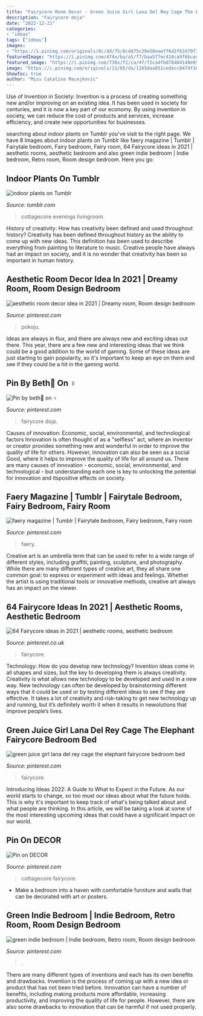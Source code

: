 ```yaml
---
title: "Fairycore Room Decor - Green Juice Girl Lana Del Rey Cage The Elephant Fairycore Bedroom Bed"
description: "Fairycore doja"
date: "2022-12-21"
categories:
- "ideas"
tags: ["ideas"]
images:
- "https://i.pinimg.com/originals/8c/dd/75/8cdd75c29e50eaeff6d2f63d70f3eee6.jpg"
featuredImage: "https://i.pinimg.com/474x/ba/a5/f7/baa5f7ec416ca9f6bced1fa0ed59826d.jpg"
featured_image: "https://i.pinimg.com/736x/f2/ca/4f/f2ca4fb878484140e89dc10c0845e64f.jpg"
image: "https://i.pinimg.com/originals/11/65/da/1165daa851cedecc8474f38cc8faae60.jpg"
ShowToc: true
author: "Miss Catalina Macejkovic"
---
```



Use of Invention in Society:
Invention is a process of creating something new and/or improving on an existing idea. It has been used in society for centuries, and it is now a key part of our economy. By using invention in society, we can reduce the cost of products and services, increase efficiency, and create new opportunities for businesses.

	

		
searching about indoor plants on Tumblr you've visit to the right page. We have 8 Images about indoor plants on Tumblr like faery magazine | Tumblr | Fairytale bedroom, Fairy bedroom, Fairy room, 64 Fairycore ideas in 2021 | aesthetic rooms, aesthetic bedroom and also green indie bedroom | Indie bedroom, Retro room, Room design bedroom. Here you go:
		
    
## Indoor Plants On Tumblr

<img loading=lazy src="https://64.media.tumblr.com/2ea9ff6652035ab27f22ff1b052c885f/669d6b2d938be3b8-54/s640x960/b93a6b48aaac9c390edd15a9980e00a64879074f.jpg" onerror="this.onerror=null;this.src='https://tse1.mm.bing.net/th?id=OIP.Te69ZQdonk5_c2KltaG-swHaHa&amp;pid=15.1';" alt="indoor plants on Tumblr">

_Source: tumblr.com_

>cottagecore evenings livingroom. 

	

History of creativity: How has creativity been defined and used throughout history?
Creativity has been defined throughout history as the ability to come up with new ideas. This definition has been used to describe everything from painting to literature to music. Creative people have always had an impact on society, and it is no wonder that creativity has been so important in human history.

    
## Aesthetic Room Decor Idea In 2021 | Dreamy Room, Room Design Bedroom

<img loading=lazy src="https://i.pinimg.com/736x/f2/ca/4f/f2ca4fb878484140e89dc10c0845e64f.jpg" onerror="this.onerror=null;this.src='https://tse3.mm.bing.net/th?id=OIP.bN_kpee1uqqBcheaktb8QgHaJ3&amp;pid=15.1';" alt="aesthetic room decor idea in 2021 | Dreamy room, Room design bedroom">

_Source: pinterest.com_

>pokoju. 

	

Ideas are always in flux, and there are always new and exciting ideas out there. This year, there are a few new and interesting ideas that we think could be a good addition to the world of gaming. Some of these ideas are just starting to gain popularity, so it's important to keep an eye on them and see if they could be a hit in the gaming world.

    
## Pin By Beth💌 On ‍♀️

<img loading=lazy src="https://i.pinimg.com/736x/d0/bb/13/d0bb13997c173699517a7c1901dd53c1.jpg" onerror="this.onerror=null;this.src='https://tse1.mm.bing.net/th?id=OIP.-6DMPWFubdvwUCyCXBAv8AHaK8&amp;pid=15.1';" alt="Pin by beth💌 on ‍♀️">

_Source: pinterest.com_

>fairycore doja. 

	

Causes of innovation: Economic, social, environmental, and technological factors
Innovation is often thought of as a "selfless" act, where an inventor or creator provides something new and wonderful in order to improve the quality of life for others. However, innovation can also be seen as a social Good, where it helps to improve the quality of life for all around us. There are many causes of innovation - economic, social, environmental, and technological - but understanding each one is key to unlocking the potential for innovation and itspositive effects on society.

    
## Faery Magazine | Tumblr | Fairytale Bedroom, Fairy Bedroom, Fairy Room

<img loading=lazy src="https://i.pinimg.com/originals/e7/8f/ac/e78fac61f97fba7b2cc084f700d283c6.png" onerror="this.onerror=null;this.src='https://tse3.mm.bing.net/th?id=OIP.uHZJhSCjTiAFSim59V1eUAHaF4&amp;pid=15.1';" alt="faery magazine | Tumblr | Fairytale bedroom, Fairy bedroom, Fairy room">

_Source: pinterest.com_

>faery. 

	

Creative art is an umbrella term that can be used to refer to a wide range of different styles, including graffiti, painting, sculpture, and photography. While there are many different types of creative art, they all share one common goal: to express or experiment with ideas and feelings. Whether the artist is using traditional tools or innovative methods, creative art always has an impact on the viewer.

    
## 64 Fairycore Ideas In 2021 | Aesthetic Rooms, Aesthetic Bedroom

<img loading=lazy src="https://i.pinimg.com/474x/ba/a5/f7/baa5f7ec416ca9f6bced1fa0ed59826d.jpg" onerror="this.onerror=null;this.src='https://tse3.mm.bing.net/th?id=OIP.509vvWe8trOruJBlGb0QwwAAAA&amp;pid=15.1';" alt="64 Fairycore ideas in 2021 | aesthetic rooms, aesthetic bedroom">

_Source: pinterest.co.uk_

>fairycore. 

	

Technology: How do you develop new technology?
Invention ideas come in all shapes and sizes, but the key to developing them is always creativity. Creativity is what allows new technology to be developed and used in a new way. New technology can often be developed by brainstorming different ways that it could be used or by testing different ideas to see if they are effective. It takes a lot of creativity and risk-taking to get new technology up and running, but it’s definitely worth it when it results in newolutions that improve people’s lives.

    
## Green Juice Girl Lana Del Rey Cage The Elephant Fairycore Bedroom Bed

<img loading=lazy src="https://i.pinimg.com/originals/8c/dd/75/8cdd75c29e50eaeff6d2f63d70f3eee6.jpg" onerror="this.onerror=null;this.src='https://tse3.mm.bing.net/th?id=OIP.R2z5-v5dspmHd2dURA6wVwHaJv&amp;pid=15.1';" alt="green juice girl lana del rey cage the elephant fairycore bedroom bed">

_Source: pinterest.com_

>fairycore. 

	

Introducing Ideas 2022: A Guide to What to Expect in the Future. As our world starts to change, so too must our ideas about what the future holds. This is why it's important to keep track of what's being talked about and what people are thinking. In this article, we will be taking a look at some of the most interesting upcoming ideas that could have a significant impact on our world.

    
## Pin On DECOR

<img loading=lazy src="https://i.pinimg.com/originals/11/65/da/1165daa851cedecc8474f38cc8faae60.jpg" onerror="this.onerror=null;this.src='https://tse1.mm.bing.net/th?id=OIP.miwm8VDlCv3KACBy9HjwlgHaIr&amp;pid=15.1';" alt="Pin on DECOR">

_Source: pinterest.com_

>cottagecore fairycore. 

	

- Make a bedroom into a haven with comfortable furniture and walls that can be decorated with art or posters.

    
## Green Indie Bedroom | Indie Bedroom, Retro Room, Room Design Bedroom

<img loading=lazy src="https://i.pinimg.com/736x/46/9a/5d/469a5d81a5b79e570df5889c3b3e1c12.jpg" onerror="this.onerror=null;this.src='https://tse1.mm.bing.net/th?id=OIP.7ZTgXAnpmzIOdhVxxtky6AHaNJ&amp;pid=15.1';" alt="green indie bedroom | Indie bedroom, Retro room, Room design bedroom">

_Source: pinterest.com_

>. 

	

There are many different types of inventions and each has its own benefits and drawbacks.
Invention is the process of coming up with a new idea or product that has not been tried before. Innovation can have a number of benefits, including making products more affordable, increasing productivity, and improving the quality of life for people. However, there are also some drawbacks to innovation that can be harmful if not used properly.

